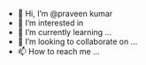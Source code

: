 - 👋 Hi, I’m @praveen kumar
- 👀 I’m interested in
- 🌱 I’m currently learning ...
- 💞️ I’m looking to collaborate on ...
- 📫 How to reach me ...

<!---
praveen950s/praveen950s is a ✨ special ✨ repository because its `README.md` (this file) appears on your GitHub profile.
You can click the Preview link to take a look at your changes.
--->
